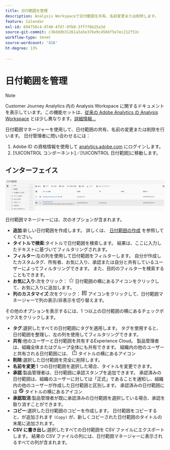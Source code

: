 ```yaml
---
title: 日付範囲を管理
description: Analysis Workspaceで日付範囲を共有、名前変更または削除します。
feature: Calendar
exl-id: 694758c4-d740-4fd7-9fb0-3ff7f6b25a3d
source-git-commit: c36dddb31261a3a5e37be9c4566f5e7ec212f53c
workflow-type: tm+mt
source-wordcount: '416'
ht-degree: 13%

---
```


# 日付範囲を管理

>[!NOTE]
>
>Customer Journey Analytics 内の Analysis Workspace に関するドキュメントを表示しています。この機能セットは、[従来の Adobe Analytics の Analysis Workspace](https://experienceleague.adobe.com/docs/analytics/analyze/analysis-workspace/home.html?lang=ja) とは少し異なります。[詳細情報...](/help/getting-started/cja-aa.md)

日付範囲マネージャーを使用して、日付範囲の共有、名前の変更または削除を行います。 日付管理者に問い合わせるには：

1. Adobe ID の資格情報を使用して [analytics.adobe.com](https://analytics.adobe.com) にログインします。
1. [!UICONTROL コンポーネント]／[!UICONTROL 日付範囲]に移動します。

## インターフェイス

![UI](../assets/date-range-ui.png)

日付範囲マネージャーには、次のオプションが含まれます。

* **追加**:新しい日付範囲を作成します。 詳しくは、 [日付範囲の作成](create.md) を参照してください。
* **タイトルで検索**:タイトルで日付範囲を検索します。 結果は、ここに入力したテキストに基づいてフィルタリングされます。
* **フィルター**:左の列を使用して日付範囲をフィルターします。 自分が作成したカスタムタグ、所有者、お気に入り、承認または自分と共有しているユーザーによってフィルタリングできます。 また、目的のフィルターを検索することもできます。
* **お気に入り**:次をクリック： ![星](../assets/star.png) 日付範囲の横にあるアイコンをクリックして、お気に入りに追加します。
* **列のカスタマイズ**:次をクリック： ![列](../assets/columns.png) アイコンをクリックして、日付範囲マネージャーで列の表示/非表示を切り替えます。

その他のオプションを表示するには、1 つ以上の日付範囲の横にあるチェックボックスをクリックします。

* **タグ**:選択したすべての日付範囲にタグを適用します。 タグを使用すると、日付範囲を整理し、左の列を使用してフィルタリングできます。
* **共有**:他のユーザーと日付範囲を共有するExperience Cloud。 製品管理者は、組織全体またはグループ全体にも共有できます。 組織内の他のユーザーと共有される日付範囲には、 ![共有](../assets/shared.png) タイトルの横にあるアイコン
* **削除**:選択した日付範囲を完全に削除します。
* **名前を変更**:1 つの日付範囲を選択した場合、タイトルを変更できます。
* **承認**:製品管理者は、日付範囲に承認スタンプを追加できます。 承認済みの日付範囲は、組織のユーザーに対しては「正式」であることを通知し、組織内の他のユーザーが作成した日付範囲と区別します。 承認済みの日付範囲には ![承認済み](../assets/approved.png) タイトルの横にあるアイコン
* **承認取消**:製品管理者が既に承認済みの日付範囲を選択している場合、承認を取り消すことができます。
* **コピー**:選択した日付範囲のコピーを作成します。 日付範囲をコピーすると、が追加されます `(Copy)` が、新しくコピーされた日付範囲のタイトルの末尾に追加されます。
* **CSV に書き出し**:選択したすべての日付範囲を CSV ファイルにエクスポートします。 結果の CSV ファイルの列には、日付範囲マネージャーに表示されるすべての列が含まれます。
